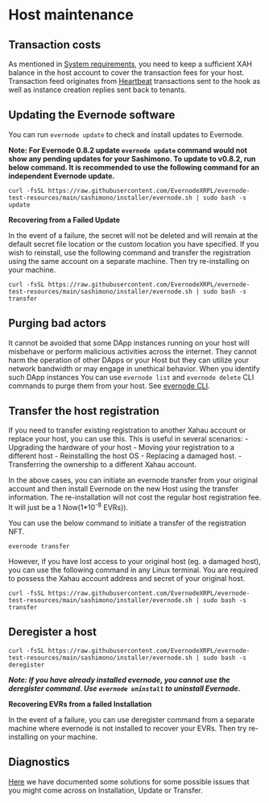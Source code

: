 # Host maintenance

## Transaction costs

As mentioned in [System requirements](evernode-host.md#system-requirements), you need to keep a sufficient XAH balance in the host account to cover the transaction fees for your host. Transaction feed originates from [Heartbeat](../platform/hooks/operations.md#heartbeat) transactions sent to the hook as well as instance creation replies sent back to tenants.

## Updating the Evernode software

You can run `evernode update` to check and install updates to Evernode.

**Note: For Evernode 0.8.2 update `evernode update` command would not show any pending updates for your Sashimono. To update to v0.8.2, run below command. It is recommended to use the following command for an independent Evernode update.**
```
curl -fsSL https://raw.githubusercontent.com/EvernodeXRPL/evernode-test-resources/main/sashimono/installer/evernode.sh | sudo bash -s update
```

**Recovering from a Failed Update**

In the event of a failure, the secret will not be deleted and will remain at the default secret file location or the custom location you have specified. If you wish to reinstall, use the following command and transfer the registration using the same account on a separate machine. Then try re-installing on your machine.

```
curl -fsSL https://raw.githubusercontent.com/EvernodeXRPL/evernode-test-resources/main/sashimono/installer/evernode.sh | sudo bash -s transfer
```

## Purging bad actors

It cannot be avoided that some DApp instances running on your host will misbehave or perform malicious activities across the internet. They cannot harm the operation of other DApps or your Host but they can utilize your network bandwidth or may engage in unethical behavior. When you identify such DApp instances You can use `evernode list` and `evernode delete` CLI commands to purge them from your host. See [evernode CLI](evernode-cli).

## Transfer the host registration

If you need to transfer existing registration to another Xahau account or replace your host, you can use this. This is useful in several scenarios:
    - Upgrading the hardware of your host
    - Moving your registration to a different host
    - Reinstalling the host OS
    - Replacing a damaged host.
    - Transferring the ownership to a different Xahau account.

In the above cases, you can initiate an evernode transfer from your original account and then install Evernode on the new Host using the transfer information. The re-installation will not cost the regular host registration fee. It will just be a 1 Now(1*10<sup>-8</sup> EVRs)).

You can use the below command to initiate a transfer of the registration NFT.

```
evernode transfer
```

However, if you have lost access to your original host (eg. a damaged host), you can use the following command in any Linux terminal. You are required to possess the Xahau account address and secret of your original host.

```
curl -fsSL https://raw.githubusercontent.com/EvernodeXRPL/evernode-test-resources/main/sashimono/installer/evernode.sh | sudo bash -s transfer
```

## Deregister a host

```
curl -fsSL https://raw.githubusercontent.com/EvernodeXRPL/evernode-test-resources/main/sashimono/installer/evernode.sh | sudo bash -s deregister
```

**_Note: If you have already installed evernode, you cannot use the deregister command. Use `evernode uninstall` to uninstall Evernode._**

**Recovering EVRs from a failed Installation**

In the event of a failure, you can use deregister command from a separate machine where evernode is not installed to recover your EVRs. Then try re-installing on your machine.


## Diagnostics

 [Here](evernode-diagnostics.md) we have documented some solutions for some possible issues that you might come across on Installation, Update or Transfer.
